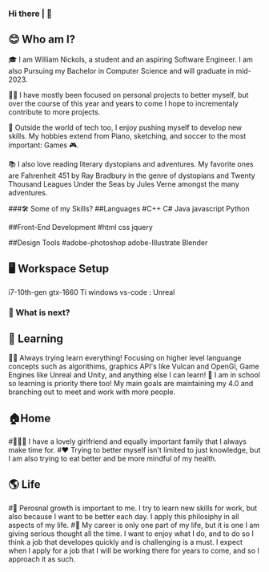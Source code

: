 ### Hi there | 👋 

## 😊 Who am I?

🎓 I am William Nickols, a student and an aspiring Software Engineer. I am also Pursuing my Bachelor in Computer Science and will graduate in mid-2023.

👨‍💻 I have mostly been focused on personal projects to better myself, but over the course of this year and years to come I hope to incrementaly contribute to more projects. 

🎹 Outside the world of tech too, I enjoy pushing myself to develop new skills. My hobbies extend from Piano, sketching, and soccer to the most important: Games 🎮.

📚 I also love reading literary dystopians and adventures. My favorite ones are Fahrenheit 451 by Ray Bradbury in the genre of dystopians and Twenty Thousand Leagues Under the Seas by Jules Verne amongst the many adventures.
<br />

###🛠️ Some of my Skills?
##Languages
#C++ C# Java javascript Python

##Front-End Development
#html css jquery

##Design Tools
#adobe-photoshop adobe-Illustrate Blender

## 🖥️ Workspace Setup
i7-10th-gen gtx-1660 Ti windows vs-code : Unreal
<br />

### 🚪 What is next?
## 📖 Learning 
🧑‍💻 Always trying learn everything! Focusing on higher level languange concepts such as algorithims, graphics API's like Vulcan and OpenGl,
Game Engines like Unreal and Unity, and anything else I can learn!
🏫 I am in school so learning is priority there too! My main goals are maintaining my 4.0 and branching out to meet and work with more people. 
## 🏠Home
#👨‍👩‍👧 I have a lovely girlfriend and equally important family that I always make time for. 
#❤️ Trying to better myself isn't limited to just knowledge, but I am also trying to eat better and be more mindful of my health. 
## 🌎 Life 
#🌱 Perosnal growth is important to me. I try to learn new skills for work, but also because I want to be better each day. I apply 
this philosiphy in all aspects of my life.
#👔 My career is only one part of my life, but it is one I am giving serious thought all the time. I want to enjoy what I do, and 
to do so I think a job that developes quickly and is challenging is a must. I expect when I apply for a job that I will be working 
there for years to come, and so I approach it as such. 
<br /><br />
